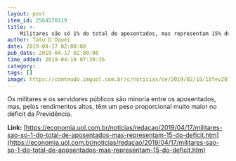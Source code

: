 ```yaml
---
layout: post
item_id: 2564570119
title: >-
    Militares são só 1% do total de aposentados, mas representam 15% do déficit
author: Tatu D'Oquei
date: 2019-04-17 02:00:00
pub_date: 2019-04-17 02:00:00
time_added: 2019-04-19 07:39:36
category: 
tags: []
image: https://conteudo.imguol.com.br/c/noticias/ce/2019/02/18/18fev2019---militares-da-17-brigada-de-infantaria-de-selva-do-exercito-apresentam-se-para-dar-inicio-a-operacao-de-glo-garantia-da-lei-e-da-ordem-na-area-externa-do-presidio-federal-de-porto-velho-1550514984591_v2_615x300.jpg
---
```


Os militares e os servidores públicos são minoria entre os aposentados, mas, pelos rendimentos altos, têm um peso proporcional muito maior no déficit da Previdência.

**Link:** [https://economia.uol.com.br/noticias/redacao/2019/04/17/militares-sao-so-1-do-total-de-aposentados-mas-representam-15-do-deficit.htm](https://economia.uol.com.br/noticias/redacao/2019/04/17/militares-sao-so-1-do-total-de-aposentados-mas-representam-15-do-deficit.htm)

